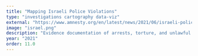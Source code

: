```yaml
---
title: "Mapping Israeli Police Violations"
type: "investigations cartography data-viz"
external: "https://www.amnesty.org/en/latest/news/2021/06/israeli-police-targeted-palestinians-with-discriminatory-arrests-torture-and-unlawful-force/"
image: "israel.png"
description: "Evidence documentation of arrests, torture, and unlawful force  · Amnesty Int'l"
year: "2021"
order: 11.0
---
```

